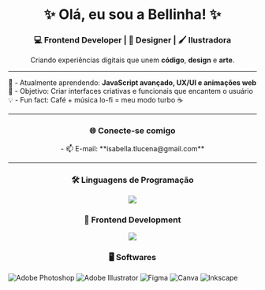 <h1 align="center">✨ Olá, eu sou a Bellinha! ✨</h1>
<h3 align="center">💻 Frontend Developer | 🎨 Designer | 🖌️ Ilustradora</h3>

<p align="center">
  Criando experiências digitais que unem <b>código</b>, <b>design</b> e <b>arte</b>.
</p>

---

🌱 - Atualmente aprendendo: **JavaScript avançado, UX/UI e animações web**  
🎯 - Objetivo: Criar interfaces criativas e funcionais que encantem o usuário  
💡 - Fun fact: Café + música lo-fi = meu modo turbo ☕

---

<h3 align="center">🌐 Conecte-se comigo</h3>
<p align="center">
  - 📫 E-mail: **isabella.tlucena@gmail.com**  
</p>

---

<h3 align="center">🛠️ Linguagens de Programação</h3>
<p align="center">
  <img src="https://skillicons.dev/icons?i=c,cpp,js,php,mysql,postgres&theme=light" />
</p>

<h3 align="center">🎨 Frontend Development</h3>
<p align="center">
  <img src="https://skillicons.dev/icons?i=html,css&theme=light" />
</p>

<h3 align="center">🖥️ Softwares</h3>
<p align="center">
  
  ![Adobe Photoshop](https://img.shields.io/badge/adobe%20photoshop-%2331A8FF.svg?style=for-the-badge&logo=adobe%20photoshop&logoColor=white)
  ![Adobe Illustrator](https://img.shields.io/badge/adobe%20illustrator-%23FF9A00.svg?style=for-the-badge&logo=adobe%20illustrator&logoColor=white)
  ![Figma](https://img.shields.io/badge/figma-%23F24E1E.svg?style=for-the-badge&logo=figma&logoColor=white)
  ![Canva](https://img.shields.io/badge/Canva-%2300C4CC.svg?style=for-the-badge&logo=Canva&logoColor=white)
  ![Inkscape](https://img.shields.io/badge/Inkscape-e0e0e0?style=for-the-badge&logo=inkscape&logoColor=080A13)  </p>
